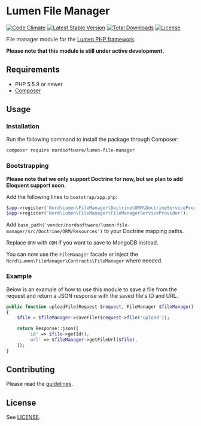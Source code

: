 # Lumen File Manager

[![Code Climate](https://codeclimate.com/github/nordsoftware/lumen-file-manager/badges/gpa.svg)](https://codeclimate.com/github/nordsoftware/lumen-file-manager)
[![Latest Stable Version](https://poser.pugx.org/nordsoftware/lumen-file-manager/version)](https://packagist.org/packages/nordsoftware/lumen-file-manager)
[![Total Downloads](https://poser.pugx.org/nordsoftware/lumen-file-manager/downloads)](https://packagist.org/packages/nordsoftware/lumen-file-manager)
[![License](https://img.shields.io/badge/license-MIT-blue.svg)](LICENSE)

File manager module for the [Lumen PHP framework](http://lumen.laravel.com/).

**Please note that this module is still under active development.**

## Requirements

- PHP 5.5.9 or newer
- [Composer](http://getcomposer.org)

## Usage

### Installation

Run the following command to install the package through Composer:

```sh
composer require nordsoftware/lumen-file-manager
```

### Bootstrapping

**Please note that we only support Doctrine for now, but we plan to add Eloquent support soon.**

Add the following lines to ```bootstrap/app.php```:

```php
$app->register('Nord\Lumen\FileManager\Doctrine\ORM\DoctrineServiceProvider');
$app->register('Nord\Lumen\FileManager\FileManagerServiceProvider');
```

Add ```base_path('vendor/nordsoftware/lumen-file-manager/src/Doctrine/ORM/Resources')``` to your Doctrine mapping paths.

Replace ```ORM``` with ```ODM``` if you want to save to MongoDB instead.

You can now use the ```FileManager``` facade or inject the ```Nord\Lumen\FileManager\Contracts\FileManager``` where needed.

### Example

Below is an example of how to use this module to save a file from the request
and return a JSON response with the saved file's ID and URL.

```php
public function uploadFile(Request $request, FileManager $fileManager)
{
    $file = $fileManager->saveFile($request->file('upload'));

    return Response::json([
        'id' => $file->getId(),
        'url' => $fileManager->getFileUrl($file),
    ]);
}
```

## Contributing

Please read the [guidelines](.github/CONTRIBUTING.md).

## License

See [LICENSE](LICENSE).

